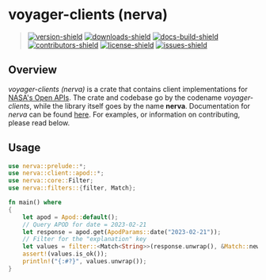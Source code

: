 # voyager-clients (nerva)

> [![version-shield]][crate-link] [![downloads-shield]][crate-link] [![docs-build-shield]][docs-url] [![contributors-shield]][contributors-url] [![license-shield]][license-url] [![issues-shield]][issues-url]

## Overview

_voyager-clients (nerva)_ is a crate that contains client implementations for [NASA's Open APIs](https://api.nasa.gov). The crate and codebase go by the codename
_voyager-clients_, while the library itself goes by the name **nerva**. Documentation for _nerva_ can be found [here](https://docs.rs/voyager_client/0.3.4/voyager_client/). For examples, or information on contributing, please read below.

## Usage

```Rust
use nerva::prelude::*;
use nerva::client::apod::*;
use nerva::core::Filter;
use nerva::filters::{filter, Match};

fn main() where
{
    let apod = Apod::default();
    // Query APOD for date = 2023-02-21
    let response = apod.get(ApodParams::date("2023-02-21"));
    // Filter for the "explanation" key
    let values = filter::<Match<String>>(response.unwrap(), &Match::new("explanation"));
    assert!(values.is_ok());
    println!("{:#?}", values.unwrap());
}
```

[version-shield]: https://img.shields.io/crates/v/voyager_client?style=plastic
[contributors-shield]: https://img.shields.io/github/contributors/ethgallucci/voyager?style=plastic
[contributors-url]: https://github.com/ethgallucci/voyager/graphs/contributors
[issues-shield]: https://img.shields.io/github/issues/ethgallucci/voyager?style=plastic
[issues-url]: https://github.com/ethgallucci/voyager/issues
[license-shield]: https://img.shields.io/crates/l/voyager_client?style=plastic
[license-url]: https://github.com/ethgallucci/voyager/blob/main/LICENSE
[commit-shield]: https://img.shields.io/github/commit-activity/w/ethgallucci/voyager?style=plastic
[commit-url]: https://github.com/ethgallucci/voyager/commits/main
[downloads-shield]: https://img.shields.io/crates/d/voyager_client?style=plastic
[crate-link]: https://crates.io/crates/voyager_client
[docs-build-shield]: https://img.shields.io/docsrs/voyager_client/latest?label=build&style=plastic
[docs-url]: https://docs.rs/voyager_client
